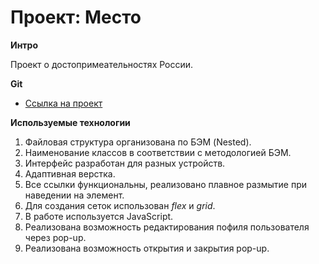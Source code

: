# Проект: Место

**Интро**

Проект о достопримеательностях России.

**Git**

* [Ссылка на проект](https://sir-alexzhuk.github.io/mesto/index.html)

**Используемые технологии**

1. Файловая структура организована по БЭМ (Nested).
2. Наименование классов в соответствии с методологией БЭМ.
3. Интерфейс разработан для разных устройств.
4. Адаптивная верстка.
5. Все ссылки функциональны, реализовано плавное размытие при наведении на элемент.
6. Для создания сеток использован *flex* и *grid*.
7. В работе используется JavaScript.
8. Реализована возможность редактирования пофиля пользователя через pop-up.
9. Реализована возможность открытия и закрытия pop-up.
